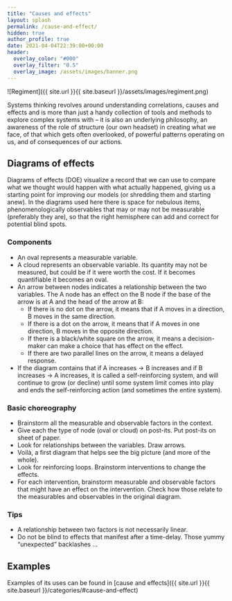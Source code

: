 ```yaml
---
title: "Causes and effects"
layout: splash
permalink: /cause-and-effect/
hidden: true
author_profile: true
date: 2021-04-04T22:39:00+00:00
header:
  overlay_color: "#000"
  overlay_filter: "0.5"
  overlay_image: /assets/images/banner.png
---
```


![Regiment]({{ site.url }}{{ site.baseurl }}/assets/images/regiment.png)

Systems thinking revolves around understanding correlations, causes and effects and is more than just a handy collection of tools and methods to explore complex systems with – it is also an underlying philosophy, an awareness of the role of structure (our own headset) in creating what we face, of that which gets often overlooked, of powerful patterns operating on us, and of consequences of our actions. 

## Diagrams of effects

Diagrams of effects (DOE) visualize a record that we can use to compare what we thought would happen with what actually happened, giving us a starting point for improving our models (or shredding them and starting anew). In the diagrams used here there is space for nebulous items, phenomenologically observables that may or may not be measurable (preferably they are), so that the right hemisphere can add and correct for potential blind spots.

### Components

* An oval represents a measurable variable.
* A cloud represents an observable variable. Its quantity may not be measured, but could be if it were worth the cost. If it becomes quantifiable it becomes an oval.
* An arrow between nodes indicates a relationship between the two variables. The A node has an effect on the B node if the base of the arrow is at A and the head of the arrow at B:
  * If there is no dot on the arrow, it means that if A moves in a direction, B moves in the same direction.
  * If there is a dot on the arrow, it means that if A moves in one direction, B moves in the opposite direction.
  * If there is a black/white square on the arrow, it means a decision-maker can make a choice that has effect on the effect.
  * If there are two parallel lines on the arrow, it means a delayed response.
* If the diagram contains that if A increases → B increases and if B increases → A increases, it is called a self-reinforcing system, and will continue to grow (or decline) until some system limit comes into play and ends the self-reinforcing action (and sometimes the entire system).

### Basic choreography

* Brainstorm all the measurable and observable factors in the context.
* Give each the type of node (oval or cloud) on post-its. Put post-its on sheet of paper.
* Look for relationships between the variables. Draw arrows.
* Voilà, a first diagram that helps see the big picture (and more of the whole).
* Look for reinforcing loops. Brainstorm interventions to change the effects.
* For each intervention, brainstorm measurable and observable factors that might have an effect on the intervention. Check how those relate to the measurables and observables in the original diagram.

### Tips

* A relationship between two factors is not necessarily linear.
* Do not be blind to effects that manifest after a time-delay. Those yummy “unexpected” backlashes …

## Examples

Examples of its uses can be found in [cause and effects]({{ site.url }}{{ site.baseurl }}/categories/#cause-and-effect)


